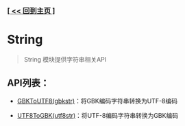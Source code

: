 ### [[ << 回到主页 ]](../index.md)

# String

> String 模块提供字符串相关API

## API列表：

+ [GBKToUTF8(gbkstr)](_GBKToUTF8_.md)：将GBK编码字符串转换为UTF-8编码

+ [UTF8ToGBK(utf8str)](_UTF8ToGBK_.md)：将UTF-8编码字符串转换为GBK编码
